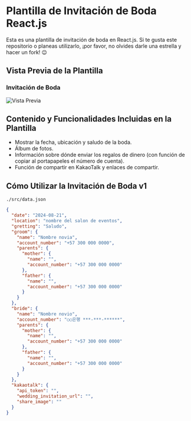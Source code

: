 # Plantilla de Invitación de Boda React.js

Esta es una plantilla de invitación de boda en React.js.
Si te gusta este repositorio o planeas utilizarlo, ¡por favor, no olvides darle una estrella y hacer un fork! 😉

## Vista Previa de la Plantilla

### Invitación de Boda

![Vista Previa](./Preview.gif)

## Contenido y Funcionalidades Incluidas en la Plantilla

- Mostrar la fecha, ubicación y saludo de la boda.
- Álbum de fotos.
- Información sobre dónde enviar los regalos de dinero (con función de copiar al portapapeles el número de cuenta).
- Función de compartir en KakaoTalk y enlaces de compartir.

## Cómo Utilizar la Invitación de Boda v1

`./src/data.json`

```json
{
  "date": "2024-08-21",
  "location": "nombre del salon de eventos",
  "gretting": "Saludo",
  "groom": {
    "name": "Nombre novia",
    "account_number": "+57 300 000 0000",
    "parents": {
      "mother": {
        "name": "",
        "account_number": "+57 300 000 0000"
      },
      "father": {
        "name": "",
        "account_number": "+57 300 000 0000"
      }
    }
  },
  "bride": {
    "name": "Nombre novio",
    "account_number": "○○은행 ***-***-******",
    "parents": {
      "mother": {
        "name": "",
        "account_number": "+57 300 000 0000"
      },
      "father": {
        "name": "",
        "account_number": "+57 300 000 0000"
      }
    }
  },
  "kakaotalk": {
    "api_token": "",
    "wedding_invitation_url": "",
    "share_image": ""
  }
}
```
